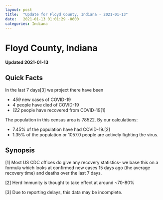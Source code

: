 ```yaml
---
layout: post
title:  "Update for Floyd County, Indiana - 2021-01-13"
date:   2021-01-13 01:01:29 -0600
categories: Indiana
---
```


# Floyd County, Indiana
#### Updated 2021-01-13

## Quick Facts

In the last 7 days[3] we project there have been
- *459* new cases of COVID-19
- *4* people have died of COVID-19
- *122* people have recovered from COVID-19[1]

The population in this census area is 78522. By our calculations:
- 7.45% of the population have had COVID-19.[2]
- 1.35% of the population or 1057.0 people are actively fighting the virus.

## Synopsis




[1] Most US CDC offices do give any recovery statistics- we base this on a formula which looks at confirmed new cases
15 days ago (the average recovery time) and deaths over the last 7 days.

[2] Herd Immunity is thought to take effect at around ~70-80%

[3] Due to reporting delays, this data may be incomplete.
 
    